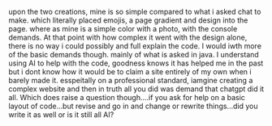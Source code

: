 upon the two creations, mine is so simple compared to what i asked chat to make. which literally placed emojis, a page gradient and design into the page. where as mine is a simple color with a photo, with the console demands. At that point with how complex it went with the design alone, there is no way i could possibly and full explain the code. I would iwth more of the basic demands though. mainly of what is asked in java. 
I understand using AI to help with the code, goodness knows it has helped me in the past but i dont know how it would be to claim a site entirely of my own when i barely made it. esspeitally on a professional standard, iamgine creating a complex website and then in truth all you did was demand that chatgpt did it all. Which does raise a question though....if you ask for help on a basic layout of code...but revise and go in and change or rewrite things...did you write it as well or is it still all AI? 
